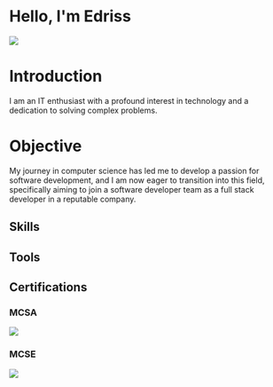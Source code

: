 # Hello, I'm Edriss
<a href="https://www.linkedin.com/in/idris-jibrin-213535143/"><img src="https://img.shields.io/badge/-LinkedIn-0072b1?&style=for-the-badge&logo=linkedin&logoColor=white" /></a>

# Introduction

I am an IT enthusiast with a profound interest in technology and a dedication to solving complex problems.

# Objective


My journey in computer science has led me to develop a passion for software development, and I am now eager to transition into this field, specifically aiming to join a software developer team as a full stack developer in a reputable company.

## Skills



## Tools



## Certifications
### MCSA
<div>
<img src="https://img.shields.io/badge/-Microsoft_Certified_Solutions_Associate-000080?&style=for-the-badge&logoColor=white" />
</div>

### MCSE
<div>
<img src="https://img.shields.io/badge/-Microsoft_Certified_Solutions_Expert-000080?&style=for-the-badge&logoColor=white" />  
</div>













